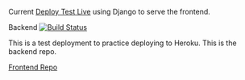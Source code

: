 Current [Deploy Test Live](https://deploy-this-test.herokuapp.com/) using Django to serve the frontend.

Backend
[![Build Status](https://travis-ci.com/CheoR/deploy-this-test.svg?branch=main)](https://travis-ci.com/CheoR/deploy-this-test)

This is a test deployment to practice deploying to Heroku.
This is the backend repo.

[Frontend Repo](https://github.com/CheoR/deploy-this-test-client)
